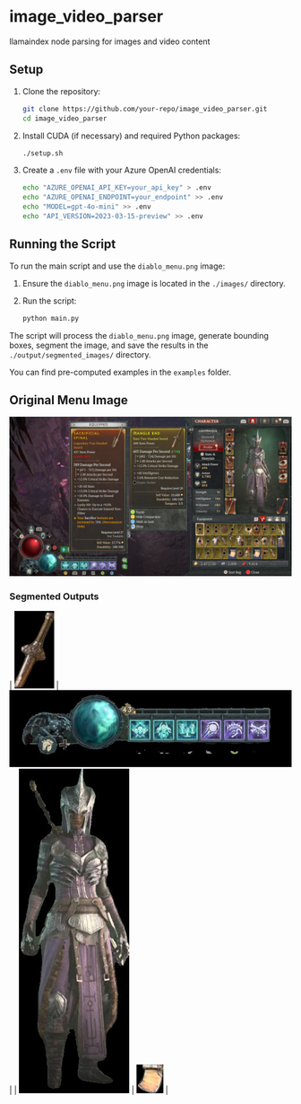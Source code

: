 # image_video_parser

llamaindex node parsing for images and video content

## Setup

1. Clone the repository:
    ```sh
    git clone https://github.com/your-repo/image_video_parser.git
    cd image_video_parser
    ```

2. Install CUDA (if necessary) and required Python packages:
    ```sh
    ./setup.sh
    ```

3. Create a `.env` file with your Azure OpenAI credentials:
    ```sh
    echo "AZURE_OPENAI_API_KEY=your_api_key" > .env
    echo "AZURE_OPENAI_ENDPOINT=your_endpoint" >> .env
    echo "MODEL=gpt-4o-mini" >> .env
    echo "API_VERSION=2023-03-15-preview" >> .env
    ```

## Running the Script

To run the main script and use the `diablo_menu.png` image:

1. Ensure the `diablo_menu.png` image is located in the `./images/` directory.

2. Run the script:
    ```sh
    python main.py
    ```

The script will process the `diablo_menu.png` image, generate bounding boxes, segment the image, and save the results in the `./output/segmented_images/` directory.

You can find pre-computed examples in the `examples` folder.

## Original Menu Image

![Diablo Menu](./examples/diablo_menu/diablo_menu.png)

### Segmented Outputs

| ![Segment 1](./examples/diablo_menu/210b93b3-da14-4dfc-b6b2-7e2dfb7d68ad.png) | ![Segment 2](./examples/diablo_menu/f378cb83-848a-4233-80a1-63c01285379b.png) | 
| ![Segment 3](./examples/diablo_menu/696989f5-0e5a-471e-8c99-524cce33285b.png) | ![Segment 4](./examples/diablo_menu/3991caef-ffb4-4341-9500-911843e529c9.png) |
